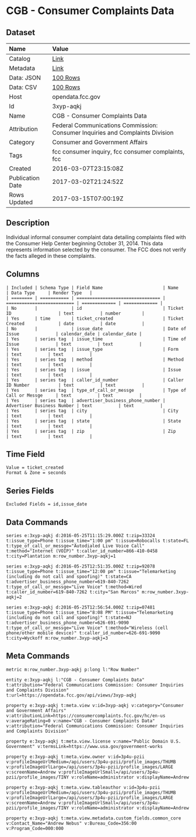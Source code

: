 # CGB - Consumer Complaints Data

## Dataset

| Name | Value |
| :--- | :---- |
| Catalog | [Link](https://catalog.data.gov/dataset/cgb-consumer-complaints-data) |
| Metadata | [Link](https://opendata.fcc.gov/api/views/3xyp-aqkj) |
| Data: JSON | [100 Rows](https://opendata.fcc.gov/api/views/3xyp-aqkj/rows.json?max_rows=100) |
| Data: CSV | [100 Rows](https://opendata.fcc.gov/api/views/3xyp-aqkj/rows.csv?max_rows=100) |
| Host | opendata.fcc.gov |
| Id | 3xyp-aqkj |
| Name | CGB - Consumer Complaints Data |
| Attribution | Federal Communications Commission: Consumer Inquiries and Complaints Division |
| Category | Consumer and Government Affairs |
| Tags | fcc consumer inquiry, fcc consumer complaints, fcc |
| Created | 2016-03-07T23:15:08Z |
| Publication Date | 2017-03-02T21:24:52Z |
| Rows Updated | 2017-03-15T07:00:19Z |

## Description

Individual informal consumer complaint data detailing complaints filed with the Consumer Help Center beginning October 31, 2014. This data represents information selected by the consumer. The FCC does not verify the facts alleged in these complaints.

## Columns

```ls
| Included | Schema Type | Field Name                       | Name                       | Data Type     | Render Type   |
| ======== | =========== | ================================ | ========================== | ============= | ============= |
| No       |             | id                               | Ticket ID                  | text          | number        |
| Yes      | time        | ticket_created                   | Ticket Created             | date          | date          |
| No       |             | issue_date                       | Date of Issue              | calendar_date | calendar_date |
| Yes      | series tag  | issue_time                       | Time of Issue              | text          | text          |
| Yes      | series tag  | issue_type                       | Form                       | text          | text          |
| Yes      | series tag  | method                           | Method                     | text          | text          |
| Yes      | series tag  | issue                            | Issue                      | text          | text          |
| Yes      | series tag  | caller_id_number                 | Caller ID Number           | text          | text          |
| Yes      | series tag  | type_of_call_or_messge           | Type of Call or Messge     | text          | text          |
| Yes      | series tag  | advertiser_business_phone_number | Advertiser Business Number | text          | text          |
| Yes      | series tag  | city                             | City                       | text          | text          |
| Yes      | series tag  | state                            | State                      | text          | text          |
| Yes      | series tag  | zip                              | Zip                        | text          | text          |
```

## Time Field

```ls
Value = ticket_created
Format & Zone = seconds
```

## Series Fields

```ls
Excluded Fields = id,issue_date
```

## Data Commands

```ls
series e:3xyp-aqkj d:2016-05-25T11:15:29.000Z t:zip=33324 t:issue_type=Phone t:issue_time="1:00 pm" t:issue=Robocalls t:state=FL t:type_of_call_or_messge="Autodialed Live Voice Call" t:method="Internet (VOIP)" t:caller_id_number=866-410-0458 t:city=Plantation m:row_number.3xyp-aqkj=1

series e:3xyp-aqkj d:2016-05-25T12:51:35.000Z t:zip=92078 t:issue_type=Phone t:issue_time="12:00 pm" t:issue="Telemarketing (including do not call and spoofing)" t:state=CA t:advertiser_business_phone_number=619-840-7262 t:type_of_call_or_messge="Live Voice" t:method=Wired t:caller_id_number=619-840-7262 t:city="San Marcos" m:row_number.3xyp-aqkj=2

series e:3xyp-aqkj d:2016-05-25T12:56:54.000Z t:zip=07481 t:issue_type=Phone t:issue_time="8:08 PM" t:issue="Telemarketing (including do not call and spoofing)" t:state=NJ t:advertiser_business_phone_number=626-691-9090 t:type_of_call_or_messge="Live Voice" t:method="Wireless (cell phone/other mobile device)" t:caller_id_number=626-691-9090 t:city=Wyckoff m:row_number.3xyp-aqkj=3
```

## Meta Commands

```ls
metric m:row_number.3xyp-aqkj p:long l:"Row Number"

entity e:3xyp-aqkj l:"CGB - Consumer Complaints Data" t:attribution="Federal Communications Commission: Consumer Inquiries and Complaints Division" t:url=https://opendata.fcc.gov/api/views/3xyp-aqkj

property e:3xyp-aqkj t:meta.view v:id=3xyp-aqkj v:category="Consumer and Government Affairs" v:attributionLink=https://consumercomplaints.fcc.gov/hc/en-us v:averageRating=0 v:name="CGB - Consumer Complaints Data" v:attribution="Federal Communications Commission: Consumer Inquiries and Complaints Division"

property e:3xyp-aqkj t:meta.view.license v:name="Public Domain U.S. Government" v:termsLink=https://www.usa.gov/government-works

property e:3xyp-aqkj t:meta.view.owner v:id=3p4u-pzii v:profileImageUrlMedium=/api/users/3p4u-pzii/profile_images/THUMB v:profileImageUrlLarge=/api/users/3p4u-pzii/profile_images/LARGE v:screenName=Andrew v:profileImageUrlSmall=/api/users/3p4u-pzii/profile_images/TINY v:roleName=administrator v:displayName=Andrew

property e:3xyp-aqkj t:meta.view.tableauthor v:id=3p4u-pzii v:profileImageUrlMedium=/api/users/3p4u-pzii/profile_images/THUMB v:profileImageUrlLarge=/api/users/3p4u-pzii/profile_images/LARGE v:screenName=Andrew v:profileImageUrlSmall=/api/users/3p4u-pzii/profile_images/TINY v:roleName=administrator v:displayName=Andrew

property e:3xyp-aqkj t:meta.view.metadata.custom_fields.common_core v:Contact_Name="Andrew Nebus" v:Bureau_Code=356:00 v:Program_Code=000:000
```
